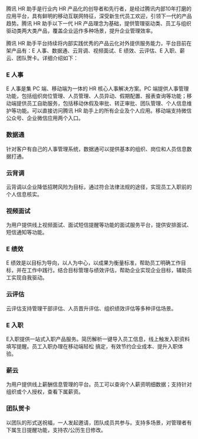腾讯 HR 助手是行业内 HR 产品化的创导者和先行者，是经过腾讯内部10年打磨的应用平台，具有鲜明的移动互联网特征，深受新生代员工欢迎，引领下一代的产品趋势。腾讯 HR 助手以下一代 HR 产品理念为基础，提供管理驱动类、员工与组织驱动类两大类产品，覆盖企业运作多种场景，提升企业管理效率。

腾讯 HR 助手平台持续将内部实践优秀的产品云化对外提供服务能力，平台目前在架产品有：E 人事、数据通、云背调、视频面试、E 绩效、云评估、E 入职、薪云、团队贺卡。详细介绍如下：

### E 人事

E 人事是集 PC 端、移动端为一体的 HR 核心人事解决方案。PC 端提供人事管理功能，包括组织岗位管理、人员管理、人员异动、假期配置、报表查询等功能；移动端提供员工自助服务，包括移动休假及审批、转正审批、团队管理、个人信息维护等功能。可以直接访问腾讯 HR 助手上的所有企业及个人应用。移动端支持微信公众号、企业微信应用两个入口。

### 数据通

针对客户有自己的人事管理系统，数据通可以提供基本的组织、岗位和人员信息数据打通。

### 云背调
云背调以企业降低招聘风险为目标，通过符合法律法规的途径，实现员工入职前的个人信息核实。

### 视频面试
为用户提供线上视频面试、面试短信提醒等功能的面试服务平台，提供安排面试、短信通知等功能。

### E 绩效
E 绩效是以目标为导向，以人为中心，以成果为衡量标准，帮助员工明确工作目标，并在工作中践行。结合目标管理与绩效评估，帮助企业实现企业目标，辅助员工实现自我驱动。

### 云评估
云评估支持管理干部评估、人员晋升评估、组织绩效评估等多种评估场景。

### E 入职
E入职提供一站式入职产品服务。简历解析一键导入员工信息，线上触发入职资料填写提醒。员工入职办理在移动端轻松
搞定，有效节约企业成本、提升入职体验。

### 薪云
为用户提供线上薪酬信息管理的平台。员工可以查询个人薪资明细数据；支持针对组织或个人授权，查看下属薪资。

### 团队贺卡
以团队的形式送祝福，一人发起邀请，团队成员共参与。支持多场景，对管理者有下属生日提醒功能，支持农/公历生日修改。




